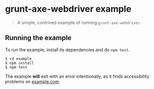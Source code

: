 # grunt-axe-webdriver example

> A simple, contrived example of running `grunt-axe-webdriver`.

## Running the example

To run the example, install its dependencies and do `npm test`.

```
$ cd example
$ npm install
$ npm test
```

The example **will** exit with an error intentionally, as it finds accessibility problems on [example.com](http://example.com).
